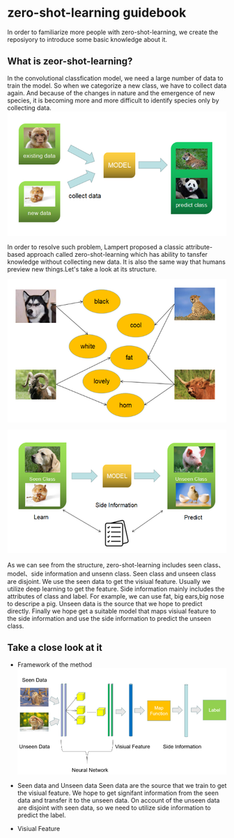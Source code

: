 # zero-shot-learning guidebook
In order to familiarize more people with zero-shot-learning, we create the reposiyory to introduce some basic knowledge about it.
## What is zeor-shot-learning?

In the convolutional classfication model, we need a large number of data to train the model. So when we categorize a new class, we have to collect data again. And because of the changes in nature and the emergence of new species, it is becoming more and more difficult to identify species only by collecting data. 
![](https://github.com/sunweimin123/zero-shot-learning-introduction/blob/master/1.png)

In order to resolve such problem, Lampert proposed a classic attribute-based approach called zero-shot-learning which has ability to tansfer knowledge without collecting new data. It is also the same way that humans preview new things.Let's take a look at its structure.


![pic-1](https://github.com/sunweimin123/zero-shot-learning-introduction/blob/master/3.png)

![pic-1](https://github.com/sunweimin123/zero-shot-learning-introduction/blob/master/2.png)

As we can see from the structure, zero-shot-learning includes seen class、model、side information and unsenn class. Seen class and unseen class are disjoint. We use the seen data to get the visiual feature. Usually we utilize deep learning to get the feature. Side information mainly includes the  attributes of class and label. For example, we can use fat, big ears,big nose to descripe a pig. Unseen data is the source that we hope to predict directly. Finally we hope get a suitable model that maps visiual feature to the side information and use the side information to predict the unseen class.
   
## Take a close look at it
 - Framework of the method
![pic-1](https://github.com/sunweimin123/zero-shot-learning-introduction/blob/master/4.png)
 - Seen data and Unseen data
Seen data are the source that we train to get the visiual feature. We hope to get signifant information from the seen data and transfer it to the unseen data. On account of the unseen data are disjoint with seen data, so we need to utilize side information to predict the label.
 
 - Visiual Feature
 
 


